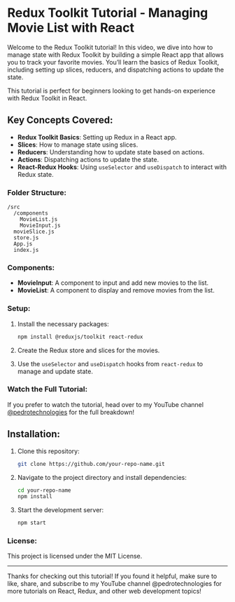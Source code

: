 # Redux Toolkit Tutorial - Managing Movie List with React

Welcome to the Redux Toolkit tutorial! In this video, we dive into how to manage state with Redux Toolkit by building a simple React app that allows you to track your favorite movies. You’ll learn the basics of Redux Toolkit, including setting up slices, reducers, and dispatching actions to update the state.

This tutorial is perfect for beginners looking to get hands-on experience with Redux Toolkit in React.

## Key Concepts Covered:

- **Redux Toolkit Basics**: Setting up Redux in a React app.
- **Slices**: How to manage state using slices.
- **Reducers**: Understanding how to update state based on actions.
- **Actions**: Dispatching actions to update the state.
- **React-Redux Hooks**: Using `useSelector` and `useDispatch` to interact with Redux state.

### Folder Structure:

```
/src
  /components
    MovieList.js
    MovieInput.js
  movieSlice.js
  store.js
  App.js
  index.js
```

### Components:

- **MovieInput**: A component to input and add new movies to the list.
- **MovieList**: A component to display and remove movies from the list.

### Setup:

1. Install the necessary packages:

   ```bash
   npm install @reduxjs/toolkit react-redux
   ```

2. Create the Redux store and slices for the movies.

3. Use the `useSelector` and `useDispatch` hooks from `react-redux` to manage and update state.

### Watch the Full Tutorial:

If you prefer to watch the tutorial, head over to my YouTube channel [@pedrotechnologies](https://www.youtube.com/@pedrotechnologies) for the full breakdown!

## Installation:

1. Clone this repository:

   ```bash
   git clone https://github.com/your-repo-name.git
   ```

2. Navigate to the project directory and install dependencies:

   ```bash
   cd your-repo-name
   npm install
   ```

3. Start the development server:
   ```bash
   npm start
   ```

### License:

This project is licensed under the MIT License.

---

Thanks for checking out this tutorial! If you found it helpful, make sure to like, share, and subscribe to my YouTube channel @pedrotechnologies for more tutorials on React, Redux, and other web development topics!

